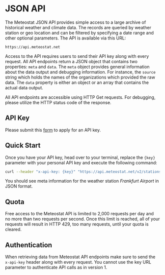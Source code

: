 # JSON API

The Meteostat JSON API provides simple access to a large archive of historical weather and climate data. The records are queried by weather station or geo location and can be filtered by specifying a date range and other optional parameters. The API is available via this URL:

```
https://api.meteostat.net
```

Access to the API requires users to send their API key along with every request. All API endpoints return a JSON object that contains two properties: `meta` and `data`. The `meta` object provides general information about the data output and debugging information. For instance, the `source` string which holds the names of the organizations which provided the raw data. The `data` property is either an object or an array that contains the actual data output.

All API endpoints are accessible using HTTP Get requests. For debugging, please utilize the HTTP status code of the response.

## API Key

Please submit this [form](https://auth.meteostat.net/) to apply for an API key.

## Quick Start

Once you have your API key, head over to your terminal, replace the `{key}` parameter with your personal API key and execute the following command:

```sh
curl --header "x-api-key: {key}" "https://api.meteostat.net/v2/stations/meta?id=10637"
```

You should see meta information for the weather station _Frankfurt Airport_ in JSON format.

## Quota

Free access to the Meteostat API is limited to 2,000 requests per day and no more than two requests per second. Once this limit is reached, all of your requests will result in HTTP 429, too many requests, until your quota is cleared.

## Authentication

When retrieving data from Meteostat API endpoints make sure to send the `x-api-key` header along with every request. You cannot use the key URL parameter to authenticate API calls as in version 1.
